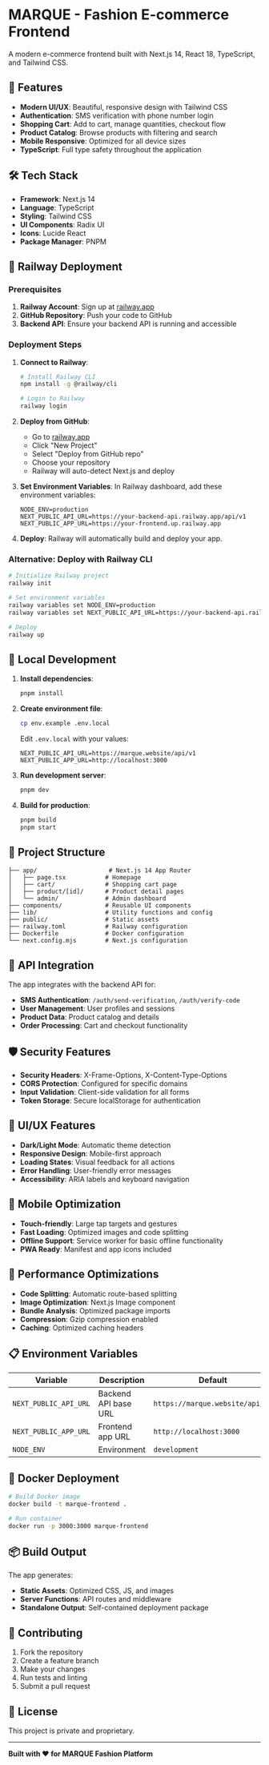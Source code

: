 # MARQUE - Fashion E-commerce Frontend

A modern e-commerce frontend built with Next.js 14, React 18, TypeScript, and Tailwind CSS.

## 🚀 Features

- **Modern UI/UX**: Beautiful, responsive design with Tailwind CSS
- **Authentication**: SMS verification with phone number login
- **Shopping Cart**: Add to cart, manage quantities, checkout flow
- **Product Catalog**: Browse products with filtering and search
- **Mobile Responsive**: Optimized for all device sizes
- **TypeScript**: Full type safety throughout the application

## 🛠️ Tech Stack

- **Framework**: Next.js 14
- **Language**: TypeScript
- **Styling**: Tailwind CSS
- **UI Components**: Radix UI
- **Icons**: Lucide React
- **Package Manager**: PNPM

## 🚀 Railway Deployment

### Prerequisites

1. **Railway Account**: Sign up at [railway.app](https://railway.app)
2. **GitHub Repository**: Push your code to GitHub
3. **Backend API**: Ensure your backend API is running and accessible

### Deployment Steps

1. **Connect to Railway**:

   ```bash
   # Install Railway CLI
   npm install -g @railway/cli

   # Login to Railway
   railway login
   ```

2. **Deploy from GitHub**:

   - Go to [railway.app](https://railway.app)
   - Click "New Project"
   - Select "Deploy from GitHub repo"
   - Choose your repository
   - Railway will auto-detect Next.js and deploy

3. **Set Environment Variables**:
   In Railway dashboard, add these environment variables:

   ```
   NODE_ENV=production
   NEXT_PUBLIC_API_URL=https://your-backend-api.railway.app/api/v1
   NEXT_PUBLIC_APP_URL=https://your-frontend.up.railway.app
   ```

4. **Deploy**:
   Railway will automatically build and deploy your app.

### Alternative: Deploy with Railway CLI

```bash
# Initialize Railway project
railway init

# Set environment variables
railway variables set NODE_ENV=production
railway variables set NEXT_PUBLIC_API_URL=https://your-backend-api.railway.app/api/v1

# Deploy
railway up
```

## 🔧 Local Development

1. **Install dependencies**:

   ```bash
   pnpm install
   ```

2. **Create environment file**:

   ```bash
   cp env.example .env.local
   ```

   Edit `.env.local` with your values:

   ```
   NEXT_PUBLIC_API_URL=https://marque.website/api/v1
   NEXT_PUBLIC_APP_URL=http://localhost:3000
   ```

3. **Run development server**:

   ```bash
   pnpm dev
   ```

4. **Build for production**:
   ```bash
   pnpm build
   pnpm start
   ```

## 📁 Project Structure

```
├── app/                    # Next.js 14 App Router
│   ├── page.tsx           # Homepage
│   ├── cart/              # Shopping cart page
│   ├── product/[id]/      # Product detail pages
│   └── admin/             # Admin dashboard
├── components/            # Reusable UI components
├── lib/                   # Utility functions and config
├── public/                # Static assets
├── railway.toml           # Railway configuration
├── Dockerfile             # Docker configuration
└── next.config.mjs        # Next.js configuration
```

## 🔗 API Integration

The app integrates with the backend API for:

- **SMS Authentication**: `/auth/send-verification`, `/auth/verify-code`
- **User Management**: User profiles and sessions
- **Product Data**: Product catalog and details
- **Order Processing**: Cart and checkout functionality

## 🛡️ Security Features

- **Security Headers**: X-Frame-Options, X-Content-Type-Options
- **CORS Protection**: Configured for specific domains
- **Input Validation**: Client-side validation for all forms
- **Token Storage**: Secure localStorage for authentication

## 🎨 UI/UX Features

- **Dark/Light Mode**: Automatic theme detection
- **Responsive Design**: Mobile-first approach
- **Loading States**: Visual feedback for all actions
- **Error Handling**: User-friendly error messages
- **Accessibility**: ARIA labels and keyboard navigation

## 📱 Mobile Optimization

- **Touch-friendly**: Large tap targets and gestures
- **Fast Loading**: Optimized images and code splitting
- **Offline Support**: Service worker for basic offline functionality
- **PWA Ready**: Manifest and app icons included

## 🔧 Performance Optimizations

- **Code Splitting**: Automatic route-based splitting
- **Image Optimization**: Next.js Image component
- **Bundle Analysis**: Optimized package imports
- **Compression**: Gzip compression enabled
- **Caching**: Optimized caching headers

## 📋 Environment Variables

| Variable              | Description          | Default                         |
| --------------------- | -------------------- | ------------------------------- |
| `NEXT_PUBLIC_API_URL` | Backend API base URL | `https://marque.website/api/v1` |
| `NEXT_PUBLIC_APP_URL` | Frontend app URL     | `http://localhost:3000`         |
| `NODE_ENV`            | Environment          | `development`                   |

## 🐳 Docker Deployment

```bash
# Build Docker image
docker build -t marque-frontend .

# Run container
docker run -p 3000:3000 marque-frontend
```

## 📦 Build Output

The app generates:

- **Static Assets**: Optimized CSS, JS, and images
- **Server Functions**: API routes and middleware
- **Standalone Output**: Self-contained deployment package

## 🤝 Contributing

1. Fork the repository
2. Create a feature branch
3. Make your changes
4. Run tests and linting
5. Submit a pull request

## 📄 License

This project is private and proprietary.

---

**Built with ❤️ for MARQUE Fashion Platform**
